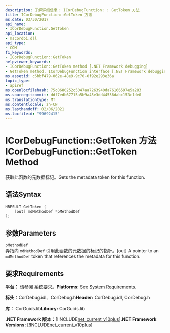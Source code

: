 ```yaml
---
description: 了解详细信息： ICorDebugFunction：： GetToken 方法
title: ICorDebugFunction::GetToken 方法
ms.date: 03/30/2017
api_name:
- ICorDebugFunction.GetToken
api_location:
- mscordbi.dll
api_type:
- COM
f1_keywords:
- ICorDebugFunction::GetToken
helpviewer_keywords:
- ICorDebugFunction::GetToken method [.NET Framework debugging]
- GetToken method, ICorDebugFunction interface [.NET Framework debugging]
ms.assetid: c6bbf479-062e-48e9-9c70-0f92e293e36a
topic_type:
- apiref
ms.openlocfilehash: 75c8680252c5047aa7263940da76166597e5a283
ms.sourcegitcommit: ddf7edb67715a5b9a45e3dd44536dabc153c1de0
ms.translationtype: MT
ms.contentlocale: zh-CN
ms.lasthandoff: 02/06/2021
ms.locfileid: "99692415"
---
```

# <a name="icordebugfunctiongettoken-method"></a><span data-ttu-id="df46a-103">ICorDebugFunction::GetToken 方法</span><span class="sxs-lookup"><span data-stu-id="df46a-103">ICorDebugFunction::GetToken Method</span></span>

<span data-ttu-id="df46a-104">获取此函数的元数据标记。</span><span class="sxs-lookup"><span data-stu-id="df46a-104">Gets the metadata token for this function.</span></span>  
  
## <a name="syntax"></a><span data-ttu-id="df46a-105">语法</span><span class="sxs-lookup"><span data-stu-id="df46a-105">Syntax</span></span>  
  
```cpp  
HRESULT GetToken (  
    [out] mdMethodDef *pMethodDef  
);  
```  
  
## <a name="parameters"></a><span data-ttu-id="df46a-106">参数</span><span class="sxs-lookup"><span data-stu-id="df46a-106">Parameters</span></span>  

 `pMethodDef`  
 <span data-ttu-id="df46a-107">弄指向 `mdMethodDef` 引用此函数的元数据的标记的指针。</span><span class="sxs-lookup"><span data-stu-id="df46a-107">[out] A pointer to an `mdMethodDef` token that references the metadata for this function.</span></span>  
  
## <a name="requirements"></a><span data-ttu-id="df46a-108">要求</span><span class="sxs-lookup"><span data-stu-id="df46a-108">Requirements</span></span>  

 <span data-ttu-id="df46a-109">**平台：** 请参阅 [系统要求](../../get-started/system-requirements.md)。</span><span class="sxs-lookup"><span data-stu-id="df46a-109">**Platforms:** See [System Requirements](../../get-started/system-requirements.md).</span></span>  
  
 <span data-ttu-id="df46a-110">**标头**：CorDebug.idl、CorDebug.h</span><span class="sxs-lookup"><span data-stu-id="df46a-110">**Header:** CorDebug.idl, CorDebug.h</span></span>  
  
 <span data-ttu-id="df46a-111">**库：** CorGuids.lib</span><span class="sxs-lookup"><span data-stu-id="df46a-111">**Library:** CorGuids.lib</span></span>  
  
 <span data-ttu-id="df46a-112">**.NET Framework 版本：**[!INCLUDE[net_current_v10plus](../../../../includes/net-current-v10plus-md.md)]</span><span class="sxs-lookup"><span data-stu-id="df46a-112">**.NET Framework Versions:** [!INCLUDE[net_current_v10plus](../../../../includes/net-current-v10plus-md.md)]</span></span>
